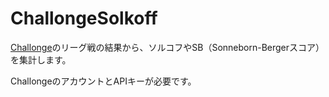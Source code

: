 # ChallongeSolkoff

[Challonge](https://challonge.com/)のリーグ戦の結果から、ソルコフやSB（Sonneborn-Bergerスコア）を集計します。

ChallongeのアカウントとAPIキーが必要です。

